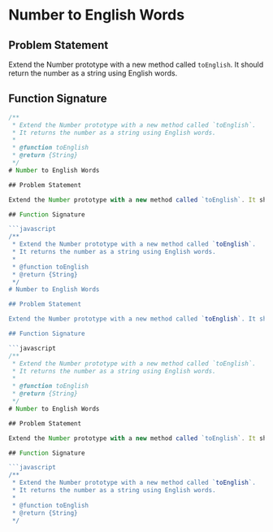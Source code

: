 # Number to English Words

## Problem Statement

Extend the Number prototype with a new method called `toEnglish`. It should return the number as a string using English words.

## Function Signature

```javascript
/**
 * Extend the Number prototype with a new method called `toEnglish`.
 * It returns the number as a string using English words.
 *
 * @function toEnglish
 * @return {String}
 */
# Number to English Words

## Problem Statement

Extend the Number prototype with a new method called `toEnglish`. It should return the number as a string using English words.

## Function Signature

```javascript
/**
 * Extend the Number prototype with a new method called `toEnglish`.
 * It returns the number as a string using English words.
 *
 * @function toEnglish
 * @return {String}
 */
# Number to English Words

## Problem Statement

Extend the Number prototype with a new method called `toEnglish`. It should return the number as a string using English words.

## Function Signature

```javascript
/**
 * Extend the Number prototype with a new method called `toEnglish`.
 * It returns the number as a string using English words.
 *
 * @function toEnglish
 * @return {String}
 */
# Number to English Words

## Problem Statement

Extend the Number prototype with a new method called `toEnglish`. It should return the number as a string using English words.

## Function Signature

```javascript
/**
 * Extend the Number prototype with a new method called `toEnglish`.
 * It returns the number as a string using English words.
 *
 * @function toEnglish
 * @return {String}
 */
